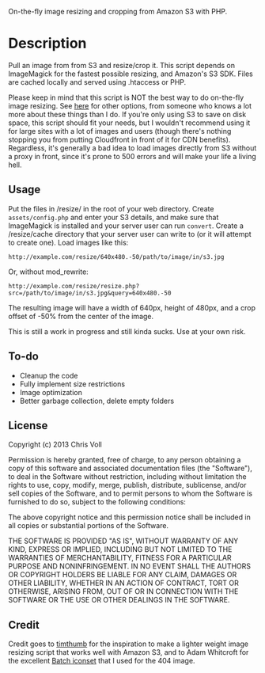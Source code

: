 On-the-fly image resizing and cropping from Amazon S3 with PHP.

# Description

Pull an image from from S3 and resize/crop it. This script depends on ImageMagick for the fastest possible resizing, and Amazon's S3 SDK. Files are cached locally and served using .htaccess or PHP.

Please keep in mind that this script is NOT the best way to do on-the-fly image resizing. See [here](http://www.binarymoon.co.uk/2010/11/timthumb-cdn-amazon-s3-good/) for other options, from someone who knows a lot more about these things than I do. If you're only using S3 to save on disk space, this script should fit your needs, but I wouldn't recommend using it for large sites with a lot of images and users (though there's nothing stopping you from putting Cloudfront in front of it for CDN benefits). Regardless, it's generally a bad idea to load images directly from S3 without a proxy in front, since it's prone to 500 errors and will make your life a living hell.

## Usage

Put the files in /resize/ in the root of your web directory. Create `assets/config.php` and enter your S3 details, and make sure that ImageMagick is installed and your server user can run `convert`. Create a /resize/cache directory that your server user can write to (or it will attempt to create one). Load images like this:

```
http://example.com/resize/640x480.-50/path/to/image/in/s3.jpg
```

Or, without mod_rewrite:

```
http://example.com/resize/resize.php?src=/path/to/image/in/s3.jpg&query=640x480.-50
```

The resulting image will have a width of 640px, height of 480px, and a crop offset of -50% from the center of the image.

This is still a work in progress and still kinda sucks. Use at your own risk.

## To-do

* Cleanup the code
* Fully implement size restrictions
* Image optimization
* Better garbage collection, delete empty folders

## License

Copyright (c) 2013 Chris Voll

Permission is hereby granted, free of charge, to any person obtaining a copy of this software and associated documentation files (the "Software"), to deal in the Software without restriction, including without limitation the rights to use, copy, modify, merge, publish, distribute, sublicense, and/or sell copies of the Software, and to permit persons to whom the Software is furnished to do so, subject to the following conditions:

The above copyright notice and this permission notice shall be included in all copies or substantial portions of the Software.

THE SOFTWARE IS PROVIDED "AS IS", WITHOUT WARRANTY OF ANY KIND, EXPRESS OR IMPLIED, INCLUDING BUT NOT LIMITED TO THE WARRANTIES OF MERCHANTABILITY, FITNESS FOR A PARTICULAR PURPOSE AND NONINFRINGEMENT. IN NO EVENT SHALL THE AUTHORS OR COPYRIGHT HOLDERS BE LIABLE FOR ANY CLAIM, DAMAGES OR OTHER LIABILITY, WHETHER IN AN ACTION OF CONTRACT, TORT OR OTHERWISE, ARISING FROM, OUT OF OR IN CONNECTION WITH THE SOFTWARE OR THE USE OR OTHER DEALINGS IN THE SOFTWARE.

## Credit

Credit goes to [timthumb](http://code.google.com/p/timthumb/) for the inspiration to make a lighter weight image resizing script that works well with Amazon S3, and to Adam Whitcroft for the excellent [Batch iconset](http://adamwhitcroft.com/batch/) that I used for the 404 image.
